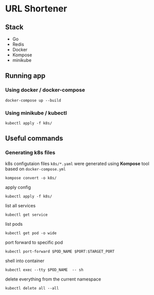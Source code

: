 # URL Shortener

## Stack
- Go
- Redis
- Docker
- Kompose
- minikube

## Running app

### Using docker / docker-compose
```
docker-compose up --build
```

### Using minikube / kubectl
```
kubectl apply -f k8s/
```

## Useful commands
### Generating k8s files
k8s configutaion files `k8s/*.yaml`  were generated using **Kompose** tool based on `docker-compose.yml`
```
kompose convert -o k8s/
```

apply config 
```
kubectl apply -f k8s/
```

list all services
```
kubectl get service
```

list pods
```
kubectl get pod -o wide
```

port forward to specific pod
```
kubectl port-forward $POD_NAME $PORT:$TARGET_PORT
```

shell into container
```
kubectl exec --tty $POD_NAME  -- sh
```

delete everything from the current namespace
```
kubectl delete all --all
```